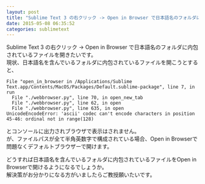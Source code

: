 ```yaml
---
layout: post
title: "Sublime Text 3 の右クリック -> Open in Browser で日本語名のフォルダに内包されているファイルを開きたい"
date: 2015-05-08 06:35:52
categories: sublimetext
---
```

<p>Sublime Text 3 の右クリック -> Open in Browser で日本語名のフォルダに内包されているファイルを開きたいです。<br>
現状、日本語名を含んでいるフォルダに内包されているファイルを開こうとすると、</p>

<pre><code>File "open_in_browser in /Applications/Sublime Text.app/Contents/MacOS/Packages/Default.sublime-package", line 7, in run
  File "./webbrowser.py", line 70, in open_new_tab
  File "./webbrowser.py", line 62, in open
  File "./webbrowser.py", line 635, in open
UnicodeEncodeError: 'ascii' codec can't encode characters in position 45-46: ordinal not in range(128)
</code></pre>

<p>とコンソールに出力されブラウザで表示はされません。<br>
が、ファイルパスが全て半角英数字で構成されている場合、Open in Browserで問題なくデフォルトブラウザーで開けます。</p>

<p>どうすれば日本語名を含んでいるフォルダに内包されているファイルをOpen in Browserで開けるようになるでしょうか。<br>
解決策がお分かりになる方がいましたらご教授願いたいです。</p>

